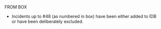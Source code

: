 FROM BOX

* Incidents up to #48 (as numbered in box) have been either added to IDB or have been deliberately excluded.